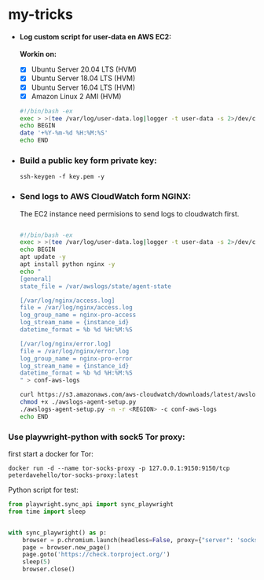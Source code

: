 # my-tricks

- #### Log custom script for user-data en AWS EC2:

    **Workin on:**

    - [x] Ubuntu Server 20.04 LTS (HVM)
    - [x] Ubuntu Server 18.04 LTS (HVM)
    - [x] Ubuntu Server 16.04 LTS (HVM)
    - [x] Amazon Linux 2 AMI (HVM)

    ```sh
    #!/bin/bash -ex
    exec > >(tee /var/log/user-data.log|logger -t user-data -s 2>/dev/console) 2>&1
    echo BEGIN
    date '+%Y-%m-%d %H:%M:%S'
    echo END
    ```

- ### Build a public key form private key:

    `ssh-keygen -f key.pem -y`

- ### Send logs to AWS CloudWatch form NGINX:

    The EC2 instance need permisions to send logs to cloudwatch first.
        
    ```bash

    #!/bin/bash -ex
    exec > >(tee /var/log/user-data.log|logger -t user-data -s 2>/dev/console) 2>&1
    echo BEGIN
    apt update -y
    apt install python nginx -y
    echo "
    [general]
    state_file = /var/awslogs/state/agent-state
    
    [/var/log/nginx/access.log]
    file = /var/log/nginx/access.log
    log_group_name = nginx-pro-access
    log_stream_name = {instance_id}
    datetime_format = %b %d %H:%M:%S

    [/var/log/nginx/error.log]
    file = /var/log/nginx/error.log
    log_group_name = nginx-pro-error
    log_stream_name = {instance_id}
    datetime_format = %b %d %H:%M:%S
    " > conf-aws-logs

    curl https://s3.amazonaws.com/aws-cloudwatch/downloads/latest/awslogs-agent-setup.py -O
    chmod +x ./awslogs-agent-setup.py
    ./awslogs-agent-setup.py -n -r <REGION> -c conf-aws-logs
    echo END

    ```
### Use playwright-python with sock5 Tor proxy:

first start a docker for Tor:

`docker run -d --name tor-socks-proxy -p 127.0.0.1:9150:9150/tcp peterdavehello/tor-socks-proxy:latest`

Python script for test:

```python
from playwright.sync_api import sync_playwright
from time import sleep


with sync_playwright() as p:
    browser = p.chromium.launch(headless=False, proxy={"server": 'socks5://127.0.0.1:9150'})
    page = browser.new_page()
    page.goto('https://check.torproject.org/')
    sleep(5)
    browser.close()
```
